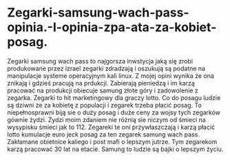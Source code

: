 # Zegarki-samsung-wach-pass-opinia.-I-opinia-zpa-ata-za-kobiet-posag.
Zegarki samsung wach pass to najgorsza inwstycja jaką się zrobi produkowane przez izrael zegarki zdradzają i oszukują są podatne na manipulacje systeme operacyjnym kali linux.
Z mojej opini wynika że ona znikają i gdzieś pracują na prdukcji. Zabierają pieniedzą i im karzą pracować na produkcji obiecuje samung złote góry i zadowolenie z zegarka. Zegarki to hit marketingowy dla graczy lotto. 
Co do posagu ludzie są dziwni że za kobietę z populacji i zegarek trzeba płacić posag. 
To niepełnosprawni biją sie o duży posag i duże ceny za wojsy tych zegarków gównie żydzi. Żydzi moim zdaniem nie różnią sie niczym od śmieci na wysypisku śmieci jak to 112. 
Zegareki te oni przywłaszczają i karzą płacić lotto kumulacje euro jeck posag za ten zegarek samung wach pass. Zakłamane obietnice kaliego i post mafi o lepszym jutrze. 
Tym zegarekom karzą pracować 30 lat na etacie. Samung to ludzie są bajki o lepszym życiu. 
